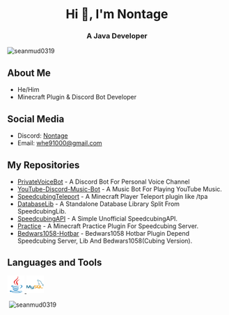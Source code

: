<h1 align="center">Hi 👋, I'm Nontage</h1>
<h3 align="center">A Java Developer</h3>

<p align="left"> <img src="https://komarev.com/ghpvc/?username=seanmud0319&label=Profile%20views&color=0e75b6&style=flat" alt="seanmud0319" /> </p>

## About Me
- He/Him
- Minecraft Plugin & Discord Bot Developer

## Social Media
- Discord: [Nontage](discordapp.com/users/810170073239126066)
- Email: whe91000@gmail.com

## My Repositories
- [PrivateVoiceBot](https://github.com/SeanMud0319/PrivateVoiceBot) - A Discord Bot For Personal Voice Channel
- [YouTube-Discord-Music-Bot](https://github.com/SeanMud0319/YouTube-Discord-Music-Bot) - A Music Bot For Playing YouTube Music.
- [SpeedcubingTeleport](https://github.com/SeanMud0319/SpeedcubingTeleport) - A Minecraft Player Teleport plugin like /tpa
- [DatabaseLib](https://github.com/SeanMud0319/DatabaseLib) - A Standalone Database Library Split From SpeedcubingLib.
- [SpeedcubingAPI](https://github.com/SeanMud0319/SpeedcubingAPI) - A Simple Unofficial SpeedcubingAPI.
- [Practice](https://github.com/SeanMud0319/Practice) - A Minecraft Practice Plugin For Speedcubing Server.
- [Bedwars1058-Hotbar](https://github.com/SeanMud0319/Bedwars1058-Hotbar) - Bedwars1058 Hotbar Plugin Depend Speedcubing Server, Lib And Bedwars1058(Cubing Version).


## Languages and Tools
<p align="left"> <a href="https://www.java.com" target="_blank" rel="noreferrer"> <img src="https://raw.githubusercontent.com/devicons/devicon/master/icons/java/java-original.svg" alt="java" width="40" height="40"/> </a> <a href="https://www.mysql.com/" target="_blank" rel="noreferrer"> <img src="https://raw.githubusercontent.com/devicons/devicon/master/icons/mysql/mysql-original-wordmark.svg" alt="mysql" width="40" height="40"/> </a> </p>


<p>&nbsp;<img align="center" src="https://github-readme-stats.vercel.app/api?username=seanmud0319&show_icons=true&locale=en" alt="seanmud0319" /></p>
